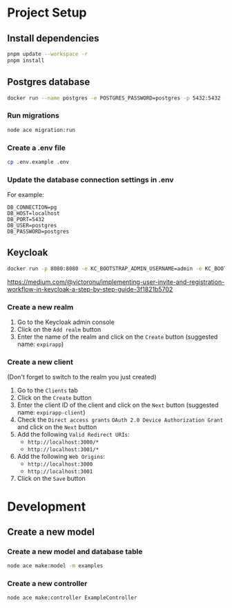 # Project Setup

## Install dependencies
```bash
pnpm update --workspace -r
pnpm install
```

## Postgres database
```bash
docker run --name postgres -e POSTGRES_PASSWORD=postgres -p 5432:5432 -d postgres
```
### Run migrations
```bash
node ace migration:run
```

### Create a .env file
```bash
cp .env.example .env
```

### Update the database connection settings in .env
For example:
```env
DB_CONNECTION=pg
DB_HOST=localhost
DB_PORT=5432
DB_USER=postgres
DB_PASSWORD=postgres
```

## Keycloak
```bash
docker run -p 8080:8080 -e KC_BOOTSTRAP_ADMIN_USERNAME=admin -e KC_BOOTSTRAP_ADMIN_PASSWORD=admin quay.io/keycloak/keycloak:26.2.4 start-dev
```
https://medium.com/@victoronu/implementing-user-invite-and-registration-workflow-in-keycloak-a-step-by-step-guide-3f1821b5702

### Create a new realm

1. Go to the Keycloak admin console
2. Click on the `Add realm` button
3. Enter the name of the realm and click on the `Create` button
   (suggested name: `expirapp`)

### Create a new client

(Don't forget to switch to the realm you just created)

1. Go to the `Clients` tab
2. Click on the `Create` button
3. Enter the client ID of the client and click on the `Next` button
   (suggested name: `expirapp-client`)
4. Check the `Direct access grants` `OAuth 2.0 Device Authorization Grant` and click on the `Next` button
5. Add the following `Valid Redirect URIs`:
    - `http://localhost:3000/*`
    - `http://localhost:3001/*`
6. Add the following `Web Origins`:
    - `http://localhost:3000`
    - `http://localhost:3001`
7. Click on the `Save` button

# Development

## Create a new model
### Create a new model and database table
```bash
node ace make:model -m examples
```

### Create a new controller
```bash
node ace make:controller ExampleController
```